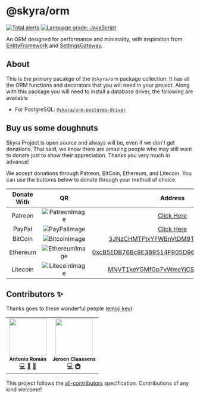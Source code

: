 # @skyra/orm

[![Total alerts]](https://lgtm.com/projects/g/skyra-project/orm/alerts/)
[![Language grade: JavaScript]](https://lgtm.com/projects/g/skyra-project/orm/context:javascript)

<!-- [![Coverage Status]](https://coveralls.io/github/skyra-project/orm?branch=main) -->

An ORM designed for performance and minimality, with inspiration from [EntityFramework] and [SettingsGateway].

## About

This is the primary pacakge of the `@skyra/orm` package collection. It has all the ORM functions and decorators that you will need in your project. Along with this package you will need to install a database driver, the following are available

-   For PostgreSQL: [`@skyra/orm-postgres-driver`](/packages/orm-postgres-driver)

## Buy us some doughnuts

Skyra Project is open source and always will be, even if we don't get donations. That said, we know there are amazing people who
may still want to donate just to show their appreciation. Thanks you very much in advance!

We accept donations through Patreon, BitCoin, Ethereum, and Litecoin. You can use the buttoms below to donate through your method of choice.

| Donate With |         QR         |                                                                  Address                                                                  |
| :---------: | :----------------: | :---------------------------------------------------------------------------------------------------------------------------------------: |
|   Patreon   | ![PatreonImage][]  |                                               [Click Here](https://www.patreon.com/kyranet)                                               |
|   PayPal    |  ![PayPalImage][]  |                     [Click Here](https://www.paypal.com/cgi-bin/webscr?cmd=_s-xclick&hosted_button_id=CET28NRZTDQ8L)                      |
|   BitCoin   | ![BitcoinImage][]  |         [3JNzCHMTFtxYFWBnVtDM9Tt34zFbKvdwco](bitcoin:3JNzCHMTFtxYFWBnVtDM9Tt34zFbKvdwco?amount=0.01&label=Skyra%20Discord%20Bot)          |
|  Ethereum   | ![EthereumImage][] | [0xcB5EDB76Bc9E389514F905D9680589004C00190c](ethereum:0xcB5EDB76Bc9E389514F905D9680589004C00190c?amount=0.01&label=Skyra%20Discord%20Bot) |
|  Litecoin   | ![LitecoinImage][] |         [MNVT1keYGMfGp7vWmcYjCS8ntU8LNvjnqM](litecoin:MNVT1keYGMfGp7vWmcYjCS8ntU8LNvjnqM?amount=0.01&label=Skyra%20Discord%20Bot)         |

## Contributors ✨

Thanks goes to these wonderful people ([emoji key](https://allcontributors.org/docs/en/emoji-key)):

<!-- ALL-CONTRIBUTORS-LIST:START - Do not remove or modify this section -->
<!-- prettier-ignore-start -->
<!-- markdownlint-disable -->
<table>
  <tr>
    <td align="center"><a href="https://github.com/kyranet"><img src="https://avatars0.githubusercontent.com/u/24852502?v=4?s=100" width="100px;" alt=""/><br /><sub><b>Antonio Román</b></sub></a><br /><a href="https://github.com/skyra-project/orm/commits?author=kyranet" title="Code">💻</a> <a href="#ideas-kyranet" title="Ideas, Planning, & Feedback">🤔</a> <a href="#projectManagement-kyranet" title="Project Management">📆</a></td>
    <td align="center"><a href="https://favware.tech/"><img src="https://avatars3.githubusercontent.com/u/4019718?v=4?s=100" width="100px;" alt=""/><br /><sub><b>Jeroen Claassens</b></sub></a><br /><a href="https://github.com/skyra-project/orm/commits?author=Favna" title="Code">💻</a> <a href="#infra-Favna" title="Infrastructure (Hosting, Build-Tools, etc)">🚇</a></td>
  </tr>
</table>

<!-- markdownlint-enable -->
<!-- prettier-ignore-end -->

<!-- ALL-CONTRIBUTORS-LIST:END -->

This project follows the [all-contributors](https://github.com/all-contributors/all-contributors) specification. Contributions of any kind welcome!

<!-- LINK DUMP -->

[entityframework]: https://docs.microsoft.com/ef/
[settingsgateway]: https://klasa.js.org/
[`@skyra/orm`]: https://github.com/skyra-project/orm
[patreonimage]: https://raw.githubusercontent.com/skyra-project/Skyra/master/assets/github/patreon.png
[paypalimage]: https://raw.githubusercontent.com/skyra-project/Skyra/master/assets/github/paypal.png
[bitcoinimage]: https://raw.githubusercontent.com/skyra-project/Skyra/master/assets/github/bitcoin.png
[ethereumimage]: https://raw.githubusercontent.com/skyra-project/Skyra/master/assets/github/ethereum.png
[litecoinimage]: https://raw.githubusercontent.com/skyra-project/Skyra/master/assets/github/litecoin.png
[total alerts]: https://img.shields.io/lgtm/alerts/g/skyra-project/orm.svg?logo=lgtm&logoWidth=18
[language grade: javascript]: https://img.shields.io/lgtm/grade/javascript/g/skyra-project/orm.svg?logo=lgtm&logoWidth=18
[coverage status]: https://coveralls.io/repos/github/skyra-project/orm/badge.svg?branch=main
